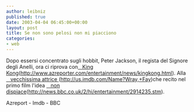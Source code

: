 ```yaml
---
author: leibniz
published: true
date: 2003-04-04 06:45:00+00:00
layout: post
title: Se non sono pelosi non mi piacciono
categories:
- web
---
```


Dopo essersi concentrato sugli hobbit, Peter Jackson, il regista del Signore degli Anelli, ora ci riprova con[   King Kong]()(http://www.azreporter.com/entertainment/news/kingkong.html). Alla  [   vecchissima attrice ]()(http://us.imdb.com/Name?Wray,+Fay)che recito nel primo film l'idea  [   non dispiace]()(http://news.bbc.co.uk/2/hi/entertainment/2914235.stm).

Azreport - Imdb - BBC

